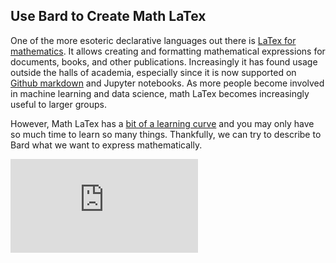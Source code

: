 ## Use Bard to Create Math LaTex 

One of the more esoteric declarative languages out there is [LaTex for mathematics](https://en.wikibooks.org/wiki/LaTeX/Mathematics). It allows creating and formatting mathematical expressions for documents, books, and other publications. Increasingly it has found usage outside the halls of academia, especially since it is now supported on [Github markdown](https://docs.github.com/en/get-started/writing-on-github/working-with-advanced-formatting/writing-mathematical-expressions) and Jupyter notebooks. As more people become involved in machine learning and data science, math LaTex becomes increasingly useful to larger groups. 

However, Math LaTex has a [bit of a learning curve](https://www.overleaf.com/learn/latex/Mathematical_expressions) and you may only have so much time to learn so many things. Thankfully, we can try to describe to Bard what we want to express mathematically. 

![](https://latex.codecogs.com/gif.latex?%5Cbegin%7Bpmatrix%7D%200%20%26%202%20%26%203%20%5C%5C%203%20%26%20%5Cboldsymbol%7B%5Csigma%7D%20%26%201%20%5C%5C%206%20%26%20%5Cboldsymbol%7B%5Ctheta%7D%20%26%205%20%5Cend%7Bpmatrix%7D) 
